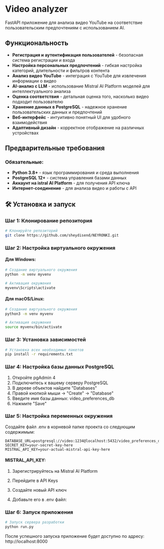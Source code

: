 # Video analyzer

FastAPI приложение для анализа видео YouTube на соответствие пользовательским предпочтениям с использованием AI.

##  Функциональность

-  **Регистрация и аутентификация пользователей** - безопасная система регистрации и входа
-  **Настройка персональных предпочтений** - гибкая настройка категорий, длительности и фильтров контента
-  **Анализ видео YouTube** - интеграция с YouTube для извлечения информации о видео
-  **AI-анализ с LLM** - использование Mistral AI Platform моделей для интеллектуального анализа
-  **Оценка соответствия** - детальная оценка того, насколько видео подходит пользователю
-  **Хранение данных в PostgreSQL** - надежное хранение пользовательских данных и предпочтений
-  **Веб-интерфейс** - интуитивно понятный UI для удобного взаимодействия
-  **Адаптивный дизайн** - корректное отображение на различных устройствах

##  Предварительные требования

### Обязательные:
- **Python 3.8+** - язык программирования и среда выполнения
- **PostgreSQL 12+** - система управления базами данных
- **Аккаунт на istral AI Platform** - для получения API ключа
- **Интернет-соединение** - для анализа видео и работы с API

## 🛠 Установка и запуск

### Шаг 1: Клонирование репозитория

```bash
# Клонируйте репозиторий
git clone https://github.com/sheydisend/NEYRONKI.git
```
### Шаг 2: Настройка виртуального окружения

#### Для Windows:
```bash
# Создание виртуального окружения
python -m venv myvenv

# Активация окружения
myvenv\Scripts\activate
```
#### Для macOS/Linux:

```bash
# Создание виртуального окружения
python3 -m venv myvenv

# Активация окружения
source myvenv/bin/activate
```

### Шаг 3: Установка зависимостей

```bash
# Установка всех необходимых пакетов
pip install -r requirements.txt
```

### Шаг 4: Настройка базы данных PostgreSQL

1. Откройте pgAdmin 4
2. Подключитесь к вашему серверу PostgreSQL
3. В дереве объектов найдите "Databases"
4. Правой кнопкой мыши → "Create" → "Database"
5. Введите имя базы данных: video_preferences_db
6. Нажмите "Save"

### Шаг 5: Настройка переменных окружения

Создайте файл .env в корневой папке проекта со следующим содержимым:

```env
DATABASE_URL=postgresql://video:1234@localhost:5432/video_preferences_db
SECRET_KEY=your-secret-key-here
MISTRAL_API_KEY=your-actual-mistral-api-key-here
```
#### MISTRAL_API_KEY:

1. Зарегистрируйтесь на Mistral AI Platform

2. Перейдите в API Keys

3. Создайте новый API ключ

4. Добавьте его в .env файл:

### Шаг 6: Запуск приложения

```bash
# Запуск сервера разработки
python run.py
```
После успешного запуска приложение будет доступно по адресу: http://localhost:8000



